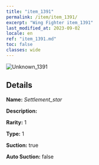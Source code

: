 ```yaml
---
title: "item_1391"
permalink: /item/item_1391/
excerpt: "Wing Fighter item_1391"
last_modified_at: 2023-09-02
locale: en
ref: "item_1391.md"
toc: false
classes: wide
---
```



 ![Unknown_1391](/images/item/Settlement_star_p.png)



## Details

 **Name:** *Settlement_star* 

 **Description:** 

 **Rarity:** 1 

 **Type:** 1 

 **Suction:** true 

 **Auto Suction:** false 


